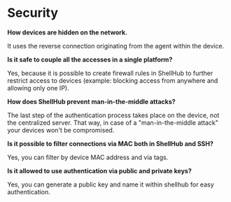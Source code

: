 # Security

**How devices are hidden on the network.**

It uses the reverse connection originating from the agent within the device.

**Is it safe to couple all the accesses in a single platform?**

Yes, because it is possible to create firewall rules in ShellHub to further restrict access to devices (example: blocking access from anywhere and allowing only one IP).

**How does ShellHub prevent man-in-the-middle attacks?**

The last step of the authentication process takes place on the device, not the centralized server. That way, in case of a "man-in-the-middle attack" your devices won't be compromised.

**Is it possible to filter connections via MAC both in ShellHub and SSH?**

Yes, you can filter by device MAC address and via tags.

**Is it allowed to use authentication via public and private keys?**

Yes, you can generate a public key and name it within shellhub for easy authentication.


